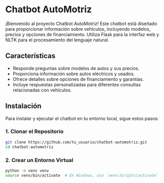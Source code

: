  <h1>Chatbot AutoMotriz</h1>
¡Bienvenido al proyecto Chatbot AutoMotriz! Este chatbot está diseñado para proporcionar información sobre vehículos, incluyendo modelos, precios y opciones de financiamiento. Utiliza Flask para la interfaz web y NLTK para el procesamiento del lenguaje natural.

## Características

- Responde preguntas sobre modelos de autos y sus precios.
- Proporciona información sobre autos eléctricos y usados.
- Ofrece detalles sobre opciones de financiamiento y garantías.
- Incluye respuestas personalizadas para diferentes consultas relacionadas con vehículos.

## Instalación

Para instalar y ejecutar el chatbot en tu entorno local, sigue estos pasos:

### 1. Clonar el Repositorio

```bash
git clone https://github.com/tu_usuario/chatbot-automotriz.git
cd chatbot-automotriz
```
### 2. Crear un Entorno Virtual
```bash
python -m venv venv
source venv/bin/activate  # En Windows, usa `venv\Scripts\activate`

